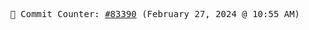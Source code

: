 <p align="center">
    <samp>
        📮 Commit Counter: <a href="https://github.com/Javascript-void0/Javascript-void0/commits/main">#83390</a> (February 27, 2024 @ 10:55 AM)
    </samp>
</p>